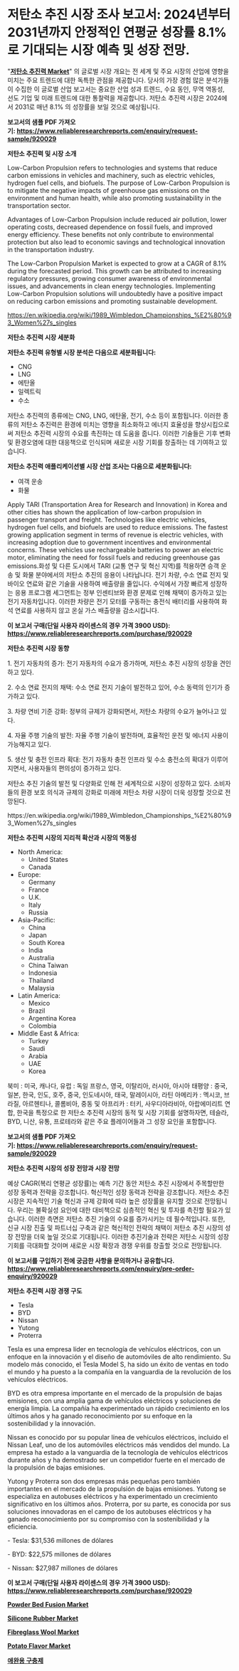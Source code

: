 <p><h1>저탄소 추진 시장 조사 보고서: 2024년부터 2031년까지 안정적인 연평균 성장률 8.1%로 기대되는 시장 예측 및 성장 전망.</h1></p><p>"<strong><a href="https://www.reliableresearchreports.com/low-carbon-propulsion-r920029">저탄소 추진력 Market</a></strong>" 의 글로벌 시장 개요는 전 세계 및 주요 시장의 산업에 영향을 미치는 주요 트렌드에 대한 독특한 관점을 제공합니다. 당사의 가장 경험 많은 분석가들이 수집한 이 글로벌 산업 보고서는 중요한 산업 성과 트렌드, 수요 동인, 무역 역동성, 선도 기업 및 미래 트렌드에 대한 통찰력을 제공합니다. 저탄소 추진력 시장은 2024에서 2031로 매년 8.1% 의 성장률을 보일 것으로 예상됩니다.</p>
<p><strong>보고서의 샘플 PDF 가져오기:&nbsp;<a href="https://www.reliableresearchreports.com/enquiry/request-sample/920029">https://www.reliableresearchreports.com/enquiry/request-sample/920029</a></strong></p>
<p><strong>저탄소 추진력 및 시장 소개</strong></p>
<p><p>Low-Carbon Propulsion refers to technologies and systems that reduce carbon emissions in vehicles and machinery, such as electric vehicles, hydrogen fuel cells, and biofuels. The purpose of Low-Carbon Propulsion is to mitigate the negative impacts of greenhouse gas emissions on the environment and human health, while also promoting sustainability in the transportation sector.</p><p>Advantages of Low-Carbon Propulsion include reduced air pollution, lower operating costs, decreased dependence on fossil fuels, and improved energy efficiency. These benefits not only contribute to environmental protection but also lead to economic savings and technological innovation in the transportation industry.</p><p>The Low-Carbon Propulsion Market is expected to grow at a CAGR of 8.1% during the forecasted period. This growth can be attributed to increasing regulatory pressures, growing consumer awareness of environmental issues, and advancements in clean energy technologies. Implementing Low-Carbon Propulsion solutions will undoubtedly have a positive impact on reducing carbon emissions and promoting sustainable development.</p></p>
<p><a href="https://en.wikipedia.org/wiki/1989_Wimbledon_Championships_%E2%80%93_Women%27s_singles">https://en.wikipedia.org/wiki/1989_Wimbledon_Championships_%E2%80%93_Women%27s_singles</a></p>
<p><strong>저탄소 추진력 시장 세분화</strong></p>
<p><strong>저탄소 추진력 유형별 시장 분석은 다음으로 세분화됩니다:</strong></p>
<p><ul><li>CNG</li><li>LNG</li><li>에탄올</li><li>일렉트릭</li><li>수소</li></ul></p>
<p><p>저탄소 추진력의 종류에는 CNG, LNG, 에탄올, 전기, 수소 등이 포함됩니다. 이러한 종류의 저탄소 추진력은 환경에 미치는 영향을 최소화하고 에너지 효율성을 향상시킴으로써 저탄소 추진력 시장의 수요를 촉진하는 데 도움을 줍니다. 이러한 기술들은 기후 변화 및 환경오염에 대한 대응책으로 인식되며 새로운 시장 기회를 창출하는 데 기여하고 있습니다.</p></p>
<p><strong>저탄소 추진력 애플리케이션별 시장 산업 조사는 다음으로 세분화됩니다:</strong></p>
<p><ul><li>여객 운송</li><li>화물</li></ul></p>
<p><p>Apply TARI (Transportation Area for Research and Innovation) in Korea and other cities has shown the application of low-carbon propulsion in passenger transport and freight. Technologies like electric vehicles, hydrogen fuel cells, and biofuels are used to reduce emissions. The fastest growing application segment in terms of revenue is electric vehicles, with increasing adoption due to government incentives and environmental concerns. These vehicles use rechargeable batteries to power an electric motor, eliminating the need for fossil fuels and reducing greenhouse gas emissions.화성 및 다른 도시에서 TARI (교통 연구 및 혁신 지역)를 적용하면 승객 운송 및 화물 분야에서의 저탄소 추진의 응용이 나타납니다. 전기 차량, 수소 연료 전지 및 바이오 연료와 같은 기술을 사용하여 배출량을 줄입니다. 수익에서 가장 빠르게 성장하는 응용 프로그램 세그먼트는 정부 인센티브와 환경 문제로 인해 채택이 증가하고 있는 전기 자동차입니다. 이러한 차량은 전기 모터를 구동하는 충전식 배터리를 사용하여 화석 연료를 사용하지 않고 온실 가스 배출량을 감소시킵니다.</p></p>
<p><strong>이 보고서 구매(단일 사용자 라이센스의 경우 가격 3900 USD): <a href="https://www.reliableresearchreports.com/purchase/920029">https://www.reliableresearchreports.com/purchase/920029</a></strong></p>
<p><strong>저탄소 추진력 시장 동향</strong></p>
<p><p>1. 전기 자동차의 증가: 전기 자동차의 수요가 증가하며, 저탄소 추진 시장의 성장을 견인하고 있다.</p><p>2. 수소 연료 전지의 채택: 수소 연료 전지 기술이 발전하고 있어, 수소 동력의 인기가 증가하고 있다.</p><p>3. 차량 연비 기준 강화: 정부의 규제가 강화되면서, 저탄소 차량의 수요가 늘어나고 있다.</p><p>4. 자율 주행 기술의 발전: 자율 주행 기술이 발전하며, 효율적인 운전 및 에너지 사용이 가능해지고 있다.</p><p>5. 생산 및 충전 인프라 확대: 전기 자동차 충전 인프라 및 수소 충전소의 확대가 이루어지면서, 사용자들의 편의성이 증가하고 있다. </p><p>저탄소 추진 기술의 발전 및 다양화로 인해 전 세계적으로 시장이 성장하고 있다. 소비자들의 환경 보호 의식과 규제의 강화로 미래에 저탄소 차량 시장이 더욱 성장할 것으로 전망된다.</p></p>
<p>https://en.wikipedia.org/wiki/1989_Wimbledon_Championships_%E2%80%93_Women%27s_singles</p>
<p><strong>저탄소 추진력 시장의 지리적 확산과 시장의 역동성</strong></p>
<p><ul>
    <li>
        North America:
        <ul>
            <li>United States</li>
            <li>Canada</li>
        </ul>
    </li>
    <li>
        Europe:
        <ul>
            <li>Germany</li>
            <li>France</li>
            <li>U.K.</li>
            <li>Italy</li>
            <li>Russia</li>
        </ul>
    </li>
    <li>
        Asia-Pacific:
        <ul>
            <li>China</li>
            <li>Japan</li>
            <li>South Korea</li>
            <li>India</li>
            <li>Australia</li>
            <li>China Taiwan</li>
            <li>Indonesia</li>
            <li>Thailand</li>
            <li>Malaysia</li>
        </ul>
    </li>
    <li>
        Latin America:
        <ul>
            <li>Mexico</li>
            <li>Brazil</li>
            <li>Argentina Korea</li>
            <li>Colombia</li>
        </ul>
    </li>
    <li>
        Middle East & Africa:
        <ul>
            <li>Turkey</li>
            <li>Saudi</li>
            <li>Arabia</li>
            <li>UAE</li>
            <li>Korea</li>
        </ul>
    </li>
    </ul></p>
<p><p>북미 : 미국, 캐나다, 유럽 : 독일 프랑스, 영국, 이탈리아, 러시아, 아시아 태평양 : 중국, 일본, 한국, 인도, 호주, 중국, 인도네시아, 태국, 말레이시아, 라틴 아메리카 : 멕시코, 브라질, 아르헨티나, 콜롬비아, 중동 및 아프리카 : 터키, 사우디아라비아, 아랍에미리트 연합, 한국을 특정으로 한 저탄소 추진력 시장의 동적 및 시장 기회를 설명하자면, 테슬라, BYD, 니산, 유통, 프로테라와 같은 주요 플레이어들과 그 성장 요인을 포함합니다.</p></p>
<p><strong>보고서의 샘플 PDF 가져오기:&nbsp;<a href="https://www.reliableresearchreports.com/enquiry/request-sample/920029">https://www.reliableresearchreports.com/enquiry/request-sample/920029</a></strong></p>
<p><strong>저탄소 추진력 시장의 성장 전망과 시장 전망</strong></p>
<p><p>예상 CAGR(복리 연평균 성장률)는 예측 기간 동안 저탄소 추진 시장에서 주목할만한 성장 동력과 전략을 강조합니다. 혁신적인 성장 동력과 전략을 강조합니다. 저탄소 추진 시장은 지속적인 기술 혁신과 규제 강화에 따라 높은 성장률을 유지할 것으로 전망됩니다. 우리는 불확실성 요인에 대한 대비책으로 심층적인 혁신 및 투자를 촉진할 필요가 있습니다. 이러한 측면은 저탄소 추진 기술의 수요를 증가시키는 데 필수적입니다. 또한, 신규 시장 진출 및 파트너십 구축과 같은 혁신적인 전략의 채택이 저탄소 추진 시장의 성장 전망을 더욱 높일 것으로 기대됩니다. 이러한 추진기술과 전략은 저탄소 시장의 성장 기회를 극대화할 것이며 새로운 시장 확장과 경쟁 우위를 창출할 것으로 전망됩니다.</p></p>
<p><strong>이 보고서를 구입하기 전에 궁금한 사항을 문의하거나 공유합니다. <a href="https://www.reliableresearchreports.com/enquiry/pre-order-enquiry/920029">https://www.reliableresearchreports.com/enquiry/pre-order-enquiry/920029</a></strong></p>
<p><strong>저탄소 추진력 시장 경쟁 구도</strong></p>
<p><ul><li>Tesla</li><li>BYD</li><li>Nissan</li><li>Yutong</li><li>Proterra</li></ul></p>
<p><p>Tesla es una empresa líder en tecnología de vehículos eléctricos, con un enfoque en la innovación y el diseño de automóviles de alto rendimiento. Su modelo más conocido, el Tesla Model S, ha sido un éxito de ventas en todo el mundo y ha puesto a la compañía en la vanguardia de la revolución de los vehículos eléctricos.</p><p>BYD es otra empresa importante en el mercado de la propulsión de bajas emisiones, con una amplia gama de vehículos eléctricos y soluciones de energía limpia. La compañía ha experimentado un rápido crecimiento en los últimos años y ha ganado reconocimiento por su enfoque en la sostenibilidad y la innovación.</p><p>Nissan es conocido por su popular línea de vehículos eléctricos, incluido el Nissan Leaf, uno de los automóviles eléctricos más vendidos del mundo. La empresa ha estado a la vanguardia de la tecnología de vehículos eléctricos durante años y ha demostrado ser un competidor fuerte en el mercado de la propulsión de bajas emisiones.</p><p>Yutong y Proterra son dos empresas más pequeñas pero también importantes en el mercado de la propulsión de bajas emisiones. Yutong se especializa en autobuses eléctricos y ha experimentado un crecimiento significativo en los últimos años. Proterra, por su parte, es conocida por sus soluciones innovadoras en el campo de los autobuses eléctricos y ha ganado reconocimiento por su compromiso con la sostenibilidad y la eficiencia.</p><p>- Tesla: $31,536 millones de dólares</p><p>- BYD: $22,575 millones de dólares</p><p>- Nissan: $27,987 millones de dólares</p></p>
<p><strong>이 보고서 구매(단일 사용자 라이센스의 경우 가격 3900 USD): <a href="https://www.reliableresearchreports.com/purchase/920029">https://www.reliableresearchreports.com/purchase/920029</a></strong></p>
<p><strong><p><a href="https://github.com/BurtonGALEN/Market-Research-Report-List-1/blob/main/powder-bed-fusion-market.md">Powder Bed Fusion Market</a></p><p><a href="https://www.linkedin.com/pulse/silicone-rubber-market-size-type-high-temperature-vulcanizationhtvroom-rlynf?trackingId=BINCPZjHSIyW4RQ6IUi3lg%3D%3D">Silicone Rubber Market</a></p><p><a href="https://www.linkedin.com/pulse/strategic-insights-global-fibreglass-wool-market-trends-nwb0f?trackingId=UY4svNPYTC22iJyI%2FOZRMA%3D%3D">Fibreglass Wool Market</a></p><p><a href="https://github.com/VincentButlerjXXf/Market-Research-Report-List-1/blob/main/potato-flavor-market.md">Potato Flavor Market</a></p><p><a href="https://github.com/Nicolasrown5/Market-Research-Report-List-2/blob/main/694594481860.md">애완용 구충제</a></p></strong></p>
<p></p>